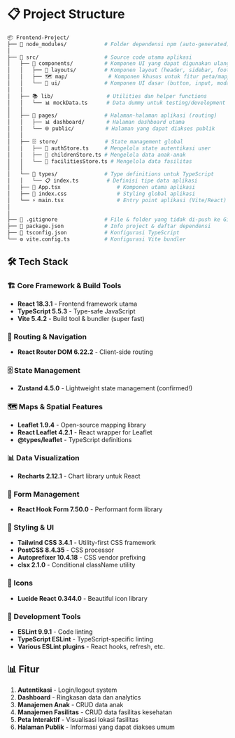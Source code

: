 # 📋 Project Structure

```bash
📦 Frontend-Project/
├── 📁 node_modules/            # Folder dependensi npm (auto-generated)
│
├── 📂 src/                     # Source code utama aplikasi
│   ├── 🧩 components/          # Komponen UI yang dapat digunakan ulang
│   │   ├── 📐 layouts/         # Komponen layout (header, sidebar, footer)
│   │   ├── 🗺️ map/             # Komponen khusus untuk fitur peta/mapping
│   │   └── 🎨 ui/              # Komponen UI dasar (button, input, modal, dll)
│   │
│   ├── 📚 lib/                 # Utilities dan helper functions
│   │   └── 📊 mockData.ts      # Data dummy untuk testing/development
│   │
│   ├── 📄 pages/               # Halaman-halaman aplikasi (routing)
│   │   ├── 📊 dashboard/       # Halaman dashboard utama
│   │   └── 🌐 public/          # Halaman yang dapat diakses publik
│   │
│   ├── 🗄️ store/               # State management global
│   │   ├── 🔐 authStore.ts     # Mengelola state autentikasi user
│   │   ├── 👶 childrenStore.ts # Mengelola data anak-anak
│   │   └── 🏥 facilitiesStore.ts # Mengelola data fasilitas
│   │
│   └── 📝 types/               # Type definitions untuk TypeScript
│   │   └── 📋 index.ts         # Definisi tipe data aplikasi
│   ├── 🚀 App.tsx                  # Komponen utama aplikasi
│   ├── 🎨 index.css                # Styling global aplikasi
│   └── ⚡ main.tsx                 # Entry point aplikasi (Vite/React)
│
│
├── 📄 .gitignore               # File & folder yang tidak di-push ke Git
├── 🔧 package.json             # Info project & daftar dependensi
├── 📜 tsconfig.json            # Konfigurasi TypeScript
└── ⚙️ vite.config.ts           # Konfigurasi Vite bundler
```

## 🛠️ Tech Stack 

### 🏗️ Core Framework & Build Tools
- **React 18.3.1** - Frontend framework utama
- **TypeScript 5.5.3** - Type-safe JavaScript
- **Vite 5.4.2** - Build tool & bundler (super fast)

### 🧭 Routing & Navigation
- **React Router DOM 6.22.2** - Client-side routing

### 🗄️ State Management
- **Zustand 4.5.0** - Lightweight state management (confirmed!)

### 🗺️ Maps & Spatial Features
- **Leaflet 1.9.4** - Open-source mapping library
- **React Leaflet 4.2.1** - React wrapper for Leaflet
- **@types/leaflet** - TypeScript definitions

### 📊 Data Visualization
- **Recharts 2.12.1** - Chart library untuk React

### 📝 Form Management
- **React Hook Form 7.50.0** - Performant form library

### 🎨 Styling & UI
- **Tailwind CSS 3.4.1** - Utility-first CSS framework
- **PostCSS 8.4.35** - CSS processor
- **Autoprefixer 10.4.18** - CSS vendor prefixing
- **clsx 2.1.0** - Conditional className utility

### 🎯 Icons
- **Lucide React 0.344.0** - Beautiful icon library

### 🔧 Development Tools
- **ESLint 9.9.1** - Code linting
- **TypeScript ESLint** - TypeScript-specific linting
- **Various ESLint plugins** - React hooks, refresh, etc.

## 📊 Fitur 
1. **Autentikasi** - Login/logout system
2. **Dashboard** - Ringkasan data dan analytics
3. **Manajemen Anak** - CRUD data anak
4. **Manajemen Fasilitas** - CRUD data fasilitas kesehatan
5. **Peta Interaktif** - Visualisasi lokasi fasilitas
6. **Halaman Publik** - Informasi yang dapat diakses umum
